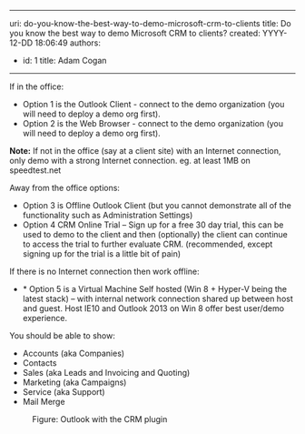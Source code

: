

---
uri: do-you-know-the-best-way-to-demo-microsoft-crm-to-clients
title: Do you know the best way to demo Microsoft CRM to clients?
created: YYYY-12-DD 18:06:49
authors:
  - id: 1
    title: Adam Cogan
---




<span class='intro'> <p>If in the office&#58;</p>
                <ul>
                    <li>Option 1 is the Outlook Client - connect to the demo organization (you will need to deploy a demo org first).</li>
                    <li>Option 2 is the Web Browser - connect to the demo organization (you will need to deploy a demo org first).</li>
                </ul>
                <p><strong>Note&#58;</strong> If not in the office (say at a client site) with an Internet connection, only demo with a strong Internet connection. eg. at least 1MB on speedtest.net</p>
                <p>Away from the office options&#58;</p>
                <ul>
                    <li>Option 3 is Offline Outlook Client (but you cannot demonstrate all of the functionality such as Administration Settings)</li>
                    <li>Option 4 CRM Online Trial – Sign up for a free 30 day trial, this can be used to demo to the client and then (optionally) the client can continue to access the trial to further evaluate CRM. (recommended, except signing up for the trial is a little bit of pain)</li>
                </ul>
                <p>If there is no Internet connection then work offline&#58;</p>
                <ul>
                    <li>* Option 5 is a Virtual Machine Self hosted (Win 8 + Hyper-V being the latest stack) – with internal network connection shared up between host and guest. Host IE10 and Outlook 2013 on Win 8 offer best user/demo experience.</li>
                </ul> </span>

<p>You should be able to show&#58;</p><ul><li>Accounts (aka Companies)</li><li>Contacts</li><li>Sales (aka Leads and Invoicing and Quoting)</li><li>Marketing (aka Campaigns)</li><li>Service (aka Support)</li><li>Mail Merge</li></ul><dl class="image"><dt>
      <img src="/PublishingImages/CRM-2013-screenshot.jpg" alt="" />
   </dt><dd>Figure&#58; Outlook​ with the CRM plugin</dd></dl>


